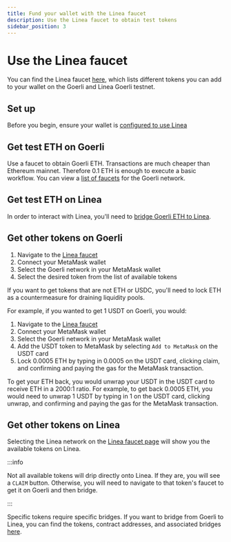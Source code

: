 ```yaml
---
title: Fund your wallet with the Linea faucet
description: Use the Linea faucet to obtain test tokens
sidebar_position: 3
---
```


# Use the Linea faucet

You can find the Linea faucet [here](https://faucet.goerli.linea.build/), which lists different tokens you can add to your wallet on the Goerli and Linea Goerli testnet.

## Set up

Before you begin, ensure your wallet is [configured to use Linea](./set-up-your-wallet.md)

## Get test ETH on Goerli

Use a faucet to obtain Goerli ETH. Transactions are much cheaper than Ethereum mainnet. Therefore 0.1 ETH is enough to execute a basic workflow. You can view a [list of faucets](https://faucetlink.to/goerli) for the Goerli network.

## Get test ETH on Linea

In order to interact with Linea, you'll need to [bridge Goerli ETH to Linea](bridge-funds.md).

## Get other tokens on Goerli

1. Navigate to the [Linea faucet](https://faucet.goerli.linea.build/)
1. Connect your MetaMask wallet
1. Select the Goerli network in your MetaMask wallet
1. Select the desired token from the list of available tokens

If you want to get tokens that are not ETH or USDC, you'll need to lock ETH as a countermeasure for draining liquidity pools.

For example, if you wanted to get 1 USDT on Goerli, you would:

1. Navigate to the [Linea faucet](https://faucet.goerli.linea.build/)
1. Connect your MetaMask wallet
1. Select the Goerli network in your MetaMask wallet
1. Add the USDT token to MetaMask by selecting `Add to MetaMask` on the USDT card
1. Lock 0.0005 ETH by typing in 0.0005 on the USDT card, clicking claim, and confirming and paying the gas for the MetaMask transaction.

To get your ETH back, you would unwrap your USDT in the USDT card to receive ETH in a 2000:1 ratio. For example, to get back 0.0005 ETH, you would need to unwrap 1 USDT by typing in 1 on the USDT card, clicking unwrap, and confirming and paying the gas for the MetaMask transaction.

## Get other tokens on Linea

Selecting the Linea network on the [Linea faucet page](https://faucet.goerli.linea.build/) will show you the available tokens on Linea.

:::info

Not all available tokens will drip directly onto Linea. If they are, you will see a `CLAIM` button. Otherwise, you will need to navigate to that token's faucet to get it on Goerli and then bridge.

:::

Specific tokens require specific bridges. If you want to bridge from Goerli to Linea, you can find the tokens, contract addresses, and associated bridges [here](../developers/useful-info.md#token-contract-addresses-and-bridges).

<!--markdown-link-check-enable -->
